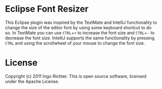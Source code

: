 Eclipse Font Resizer
====================

This Eclipse plugin was inspired by the TextMate and IntelliJ functionality to change the size of the editor font by using some keyboard shortcut to do so. In TextMate you can use `CTRL`+`+` to increase the font size and `CTRL`+`-` to decrease the font size.
IntelliJ supports the same functionality by pressing `CTRL` and using the scrollwheel of your mouse to change the font size.

License
=======
Copyright (c) 2011 Ingo Richter.
This is open source software, licensed under the Apache License.
